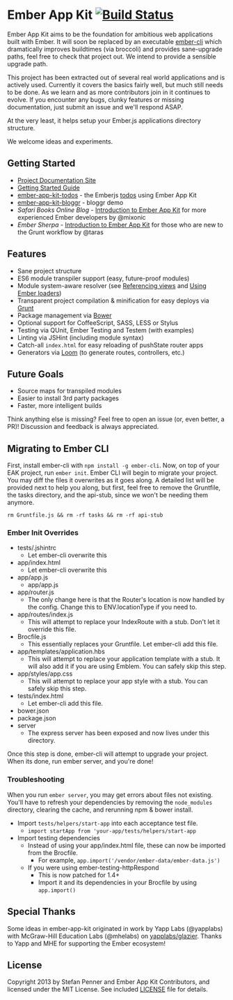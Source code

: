 # Ember App Kit [![Build Status](https://travis-ci.org/stefanpenner/ember-app-kit.png?branch=master)](https://travis-ci.org/stefanpenner/ember-app-kit)

Ember App Kit aims to be the foundation for ambitious web applications built with Ember. It will soon be replaced by an executable [ember-cli](https://github.com/stefanpenner/ember-cli) which dramatically improves buildtimes (via broccoli) and provides sane-upgrade paths, feel free to check that project out. We intend to provide a sensible upgrade path.

This project has been extracted out of several real world applications and is actively used. Currently it covers the basics fairly well, but much still needs to be done. As we learn and as more contributors join in it continues to evolve. If you encounter any bugs, clunky features or missing documentation, just submit an issue and we'll respond ASAP.

At the very least, it helps setup your Ember.js applications directory structure.

We welcome ideas and experiments.

## Getting Started

* [Project Documentation Site](http://stefanpenner.github.io/ember-app-kit/)
* [Getting Started Guide](http://stefanpenner.github.io/ember-app-kit/guides/getting-started.html)
* [ember-app-kit-todos](https://github.com/stefanpenner/ember-app-kit-todos) - the Emberjs [todos](http://emberjs.com/guides/getting-started/) using Ember App Kit 
* [ember-app-kit-bloggr](https://github.com/pixelhandler/ember-app-kit-example-with-bloggr-client) - bloggr demo
* *Safari Books Online Blog* - [Introduction to Ember App Kit](http://blog.safaribooksonline.com/2013/09/18/ember-app-kit/) for more experienced Ember developers by @mixonic
* *Ember Sherpa* - [Introduction to Ember App Kit](http://embersherpa.com/articles/introduction-to-ember-app-kit/) for those who are new to the Grunt workflow by @taras 


## Features

- Sane project structure
- ES6 module transpiler support (easy, future-proof modules)
- Module system-aware resolver (see [Referencing views](https://github.com/stefanpenner/ember-app-kit/wiki/Referencing-Views) and [Using Ember loaders](https://github.com/stefanpenner/ember-app-kit/wiki/Using-Ember-loaders))
- Transparent project compilation & minification for easy deploys via [Grunt](http://gruntjs.com/)
- Package management via [Bower](https://github.com/bower/bower)
- Optional support for CoffeeScript, SASS, LESS or Stylus
- Testing via QUnit, Ember Testing and Testem (with examples)
- Linting via JSHint (including module syntax)
- Catch-all `index.html` for easy reloading of pushState router apps
- Generators via [Loom](https://github.com/cavneb/loom-generators-ember-appkit) (to generate routes, controllers, etc.)

## Future Goals

- Source maps for transpiled modules
- Easier to install 3rd party packages
- Faster, more intelligent builds

Think anything else is missing? Feel free to open an issue (or, even better, a PR)! Discussion and feedback is always appreciated.

## Migrating to Ember CLI

First, install ember-cli with `npm install -g ember-cli`. Now, on top of
your EAK project, run `ember init`. Ember CLI will begin to migrate your
project. You may diff the files it overwrites as it goes along. A
detailed list will be provided next to help you along, but first, feel free to remove the
Gruntfile, the tasks directory, and the api-stub, since we won't be needing them
anymore.

`rm Gruntfile.js && rm -rf tasks && rm -rf api-stub`

### Ember Init Overrides

* tests/.jshintrc
  * Let ember-cli overwrite this
* app/index.html
  * Let ember-cli overwrite this
* app/app.js
  * app/app.js
* app/router.js
  * The only change here is that the Router's location is now handled by
    the config. Change this to ENV.locationType if you need to.
* app/routes/index.js
  * This will attempt to replace your IndexRoute with a stub. Don't let
    it override this file.
* Brocfile.js
  * This essentially replaces your Gruntfile. Let ember-cli add this file.
* app/templates/application.hbs
  * This will attempt to replace your application template with a stub.
    It will also add it if you are using Emblem. You can safely skip
    this step.
* app/styles/app.css
  * This will attempt to replace your app style with a stub. You can
    safely skip this step.
* tests/index.html
  * Let ember-cli add this file.
* bower.json
* package.json
* server
  * The express server has been exposed and now lives under this
    directory.

Once this step is done, ember-cli will attempt to upgrade your project.
When its done, run ember server, and you're done!

### Troubleshooting

When you run `ember server`, you may get errors about files not existing. You'll have to refresh your dependencies by removing the `node_modules`
directory, clearing the cache, and rerunning npm & bower install.

* Import `tests/helpers/start-app` into each acceptance test file.
  * `import startApp from 'your-app/tests/helpers/start-app`
* Import testing dependencies
  * Instead of using your app/index.html file, these can now be imported
    from the Brocfile.
    * For example, `app.import('/vendor/ember-data/ember-data.js')`
  * If you were using ember-testing-httpRespond
    * This is now patched for 1.4+
    * Import it and its dependencies in your Brocfile by using
      `app.import()`

## Special Thanks

Some ideas in ember-app-kit originated in work by Yapp Labs (@yapplabs) with McGraw-Hill Education Labs (@mhelabs) on [yapplabs/glazier](https://github.com/yapplabs/glazier). Thanks to Yapp and MHE for supporting the Ember ecosystem!

## License

Copyright 2013 by Stefan Penner and Ember App Kit Contributors, and licensed under the MIT License. See included
[LICENSE](/stefanpenner/ember-app-kit/blob/master/LICENSE) file for details.
